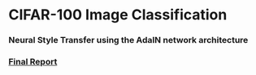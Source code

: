 # CIFAR-100 Image Classification

### Neural Style Transfer using the AdaIN network architecture

### [Final Report](ELEC475_Lab2Report.pdf) 
